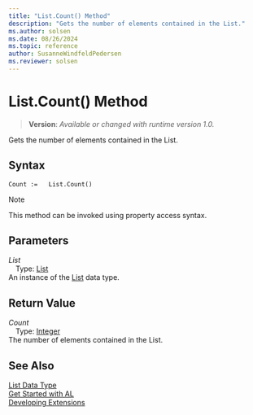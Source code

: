 ```yaml
---
title: "List.Count() Method"
description: "Gets the number of elements contained in the List."
ms.author: solsen
ms.date: 08/26/2024
ms.topic: reference
author: SusanneWindfeldPedersen
ms.reviewer: solsen
---
```

[//]: # (START>DO_NOT_EDIT)
[//]: # (IMPORTANT:Do not edit any of the content between here and the END>DO_NOT_EDIT.)
[//]: # (Any modifications should be made in the .xml files in the ModernDev repo.)
# List.Count() Method
> **Version**: _Available or changed with runtime version 1.0._

Gets the number of elements contained in the List.


## Syntax
```AL
Count :=   List.Count()
```
> [!NOTE]
> This method can be invoked using property access syntax.
## Parameters
*List*  
&emsp;Type: [List](list-data-type.md)  
An instance of the [List](list-data-type.md) data type.  

## Return Value
*Count*  
&emsp;Type: [Integer](../integer/integer-data-type.md)  
The number of elements contained in the List.


[//]: # (IMPORTANT: END>DO_NOT_EDIT)
## See Also
[List Data Type](list-data-type.md)  
[Get Started with AL](../../devenv-get-started.md)  
[Developing Extensions](../../devenv-dev-overview.md)